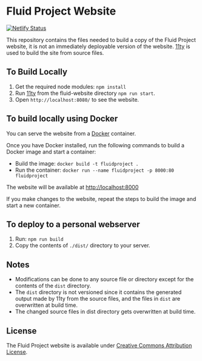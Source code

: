 # Fluid Project Website

[![Netlify Status](https://api.netlify.com/api/v1/badges/c85cc19e-8bf7-4c7d-a6cb-f00dcd2da954/deploy-status)](https://app.netlify.com/sites/fluid-fluidproject-org/deploys)

This repository contains the files needed to build a copy of the Fluid Project website,
it is not an immediately deployable version of the website.
[11ty](http://11ty.dev/) is used to build the site from source files.

## To Build Locally

1. Get the required node modules: `npm install`
2. Run [11ty](http://11ty.dev) from the fluid-website directory `npm run start`.
3. Open `http://localhost:8080/` to see the website.

## To build locally using Docker

You can serve the website from a [Docker](https://docs.docker.com/get-docker) container.

Once you have Docker installed, run the following commands to build a Docker image and start
a container:

* Build the image: `docker build -t fluidproject .`
* Run the container: `docker run --name fluidproject -p 8000:80 fluidproject`

The website will be available at [http://localhost:8000](http://localhost:8000)

If you make changes to the website, repeat the steps to build the image and start a new container.

## To deploy to a personal webserver

1. Run: `npm run build`
2. Copy the contents of `./dist/` directory to your server.

## Notes

* Modifications can be done to any source file or directory except for the contents of the `dist` directory.
* The `dist` directory is not versioned since it contains the generated output made by 11ty from the source files,
  and the files in `dist` are overwritten at build time.
* The changed source files in dist directory gets overwritten at build time.

## License

The Fluid Project website is available under [Creative Commons Attribution License](http://creativecommons.org/licenses/by/4.0/).
